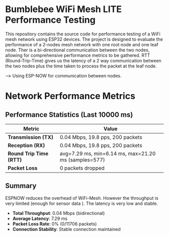 # Bumblebee WiFi Mesh LITE Performance Testing
This repository contains the source code for performance testing of a WiFi mesh network using ESP32 devices. The project is designed to evaluate the performance of a 2-nodes mesh network with one root node and one leaf node. Ther is a bi-directional communication between the two nodes, allowing for comprehensive performance metrics to be gathered. RTT (Round-Trip-Time) gives us the latency of a 2 way communication between the two nodes plus the time taken to process the packet at the leaf node.

--> Using ESP-NOW for communication between nodes.

# Network Performance Metrics

## Performance Statistics (Last 10000 ms)

| Metric | Value |
|--------|-------|
| **Transmission (TX)** | 0.04 Mbps, 19.8 pps, 200 packets |
| **Reception (RX)** | 0.04 Mbps, 19.8 pps, 200 packets |
| **Round Trip Time (RTT)** | avg=7.29 ms, min=6.14 ms, max=21.20 ms (samples=577) |
| **Packet Loss** | 0 packets dropped |

## Summary

ESPNOW reduces the overhead of WiFi-Mesh. However the throughput is very limited (enough for sensor data ). The latency is very low and stable.

- **Total Throughput**: 0.04 Mbps (bidirectional)
- **Average Latency**: 7.29 ms
- **Packet Loss Rate**: 0% (0/11706 packets)
- **Connection Stability**: Stable connection maintained